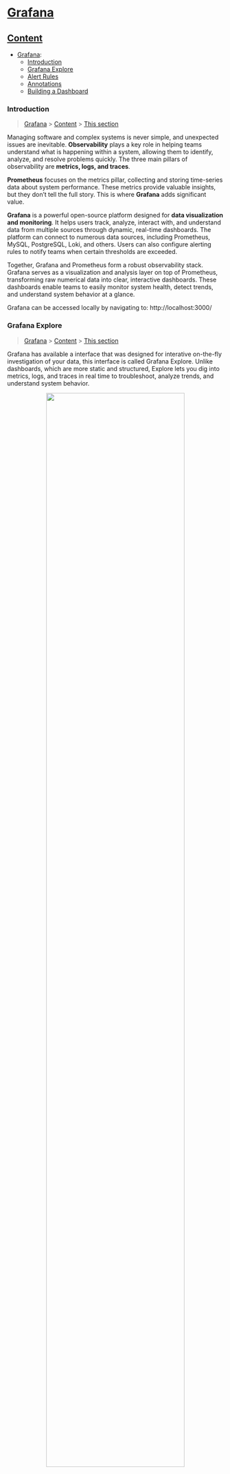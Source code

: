 # [Grafana](#Grafana)

## [Content](#content)

- [Grafana](Grafana.md):
    - [Introduction](#introduction)
    - [Grafana Explore](#explore)
    - [Alert Rules](#alert)
    - [Annotations](#annotations)
    - [Building a Dashboard](#templates)


### Introduction
> [Grafana](#Grafana) > [Content](#content) > [This section](#introduction)

Managing software and complex systems is never simple, and unexpected issues are inevitable. **Observability** plays a key role in helping teams understand what is happening within a system, allowing them to identify, analyze, and resolve problems quickly. The three main pillars of observability are **metrics, logs, and traces**.

**Prometheus** focuses on the metrics pillar, collecting and storing time-series data about system performance. These metrics provide valuable insights, but they don’t tell the full story. This is where **Grafana** adds significant value.

**Grafana** is a powerful open-source platform designed for **data visualization and monitoring**. It helps users track, analyze, interact with, and understand data from multiple sources through dynamic, real-time dashboards. The platform can connect to numerous data sources, including Prometheus, MySQL, PostgreSQL, Loki, and others. Users can also configure alerting rules to notify teams when certain thresholds are exceeded.

Together, Grafana and Prometheus form a robust observability stack. Grafana serves as a visualization and analysis layer on top of Prometheus, transforming raw numerical data into clear, interactive dashboards. These dashboards enable teams to easily monitor system health, detect trends, and understand system behavior at a glance.

Grafana can be accessed locally by navigating to: http://localhost:3000/


### Grafana Explore
> [Grafana](#Grafana) > [Content](#content) > [This section](#explore)

Grafana has available a interface that was designed for interative on-the-fly investigation of your data, this interface is called Grafana Explore. Unlike dashboards, which are more static and structured, Explore lets you dig into metrics, logs, and traces in real time to troubleshoot, analyze trends, and understand system behavior.

<p align="center">
<img width="80%"  alt="" src="https://github.com/user-attachments/assets/80854f79-9502-481d-9d61-eadc029b6888" />
</p>

This interface allows you to choose the database you want to analyze. By selecting the metric and the label, Grafana Explore automatically generates the query code. Once executed, you can analyze the results.

<p align="center">
<img width="80%"  alt="" src="https://github.com/user-attachments/assets/e06e6055-572e-4abf-8b63-547330ab9108" />
</p>

Watch this video for a more in-depth presentation of Grafana Explore and the official website:
-> https://www.youtube.com/watch?v=1q3YzX2DDM4&t=334s

-> https://grafana.com/docs/grafana/latest/explore/get-started-with-explore/

### Alert Rules
> [Grafana](#Grafana) > [Content](#content) > [This section](#alerts)

An alert rule defines the conditions under which specific metrics are monitored and alerts are triggered.
An alert rule typically includes:

* **Queries and expressions** that tell Grafana which data to analyze.
* **A condition** that specifies what must happen for the alert to trigger.
* **An evaluation interval** that determines how often the rule is checked.
* **Actions and notifications** that define what happens when the alert is triggered — for example, sending an email.


Grafana supports two types of alert rules, Grafana-managed alert rules and Data source-managed alert rules. 

| **Feature**                             | **Grafana-managed alert rules**   | **Data source-managed alert rules**                               |
| --------------------------------------- | ----------------------------------------------- | ----------------------------------------------------------------- |
| **Where alerts are created**            | In Grafana                                      | In the data source (e.g., Prometheus, Loki, Mimir)                |
| **Where alerts are stored**             | Grafana database                                | Data source configuration                                         |
| **Who evaluates the alert**             | Grafana                                         | The data source itself                                            |
| **Supported data sources**              | Any (Prometheus, Loki, InfluxDB, etc.)          | Mainly Prometheus-based sources                                   |
| **Integration with Grafana dashboards** | Full integration                                | Limited integration                                               |
| **Flexibility and features**            | High — advanced configuration and notifications | Basic — depends on the data source capabilities                   |
| **Best use case**                       | Centralized and unified alert management        | When you already manage alerts inside Prometheus or similar tools |

Grafana recommends using Grafana-managed alert rules, as they are more flexible and fully integrated. Data source-managed alert rules depend on the data source and offer limited integration. Both types of alert rules can be configured in Grafana under the Alerts & IRM tab:

<p align="center">
<img width="80%"  alt="" alt="image" src="https://github.com/user-attachments/assets/f7702366-7555-40d4-be9c-da9672ca27e1" />
</p>

For more information about alert rules, check the official website: https://grafana.com/docs/grafana/latest/alerting/alerting-rules/

#### How to create a Grafana-managed alert rule

The first step to create a grafana-managed alert rule is to create a contact point. A contact point is a configured destination for alerts, it defines where and how notifications are sent when an alert triggers. Each contact point specifies the communication channel (such as email, Slack, Telegram, webhook, etc.), its settings, and message templates. It works together with alert rules (which define alert conditions) and notification policies (which route alerts to specific contact points), forming the core of Grafana’s alerting system.

In the left menu in grafana we have a tab to create the contact point. In this case, we use Webhook.site to get a unique URL that we can use for this test.

<p align="center">
<img width="80%" alt="" src="https://github.com/user-attachments/assets/bb2aab05-956d-4eb1-815f-6bf83c824565" />
</p>

The next step is to set up an alert rule. To do this, we go to the Alert rules tab, define the query and alert condition, choose a folder to store the rule, and select the contact point for notifications. We can also add a summary and description. In this example, an alert rule for CPU utilization was created.


<p align="center">
<img width="80%" alt="" src="https://github.com/user-attachments/assets/73cb8869-b10f-4ad3-8274-69b3fa20c2fe" />
</p>

With both the contact point and the alert rule configured, we will start receiving alert notifications through a public webhook. This setup allows us to monitor when an alert is triggered and when the issue has been resolved, providing a complete view of the alert lifecycle.

<p align="center">
<img width="80%"  alt="image" src="https://github.com/user-attachments/assets/b58218d1-908b-4605-b645-740aa67b3e84" />
</p>

For a more detailed tutorial, check out: 
https://grafana.com/tutorials/alerting-get-started/
https://grafana.com/tutorials/alerting-get-started/#set-evaluation-behavior

To make the alert easier to read, we can create a template. In this example, I’ll use a Flask webhook to receive the notification as a test, but a similar approach could also be applied to email notifications. 

Using a template like this allows for a more consistent and readable alert format:

```
{{ len .Alerts }} alert(s)

{{ range .Alerts }}
Summary: {{ .Annotations.summary }}
Status: {{ .Status }}
Description: {{ .Annotations.description }}

{{ end }}
```
<p align="center">
<img width="80%" alt="image" src="https://github.com/user-attachments/assets/f345d29b-fcf3-48e0-a26d-b26d1b30b179" />
</p>

Note that to be possible to extract the message sent by Grafana, it was necessary to develop the **`webhook_server.py`** file. Grafana sends alerts in raw JSON format through a Webhook, which by itself does not display the information in a readable or structured way. The script serves as a bridge between Grafana and the user, converting the JSON alert data into meaningful and readable information.

The Python file, built using Flask, acts as a lightweight web server that listens for these alerts via HTTP POST requests. When an alert is received, the script extracts the relevant data — such as labels, values, and descriptions — and replaces the dynamic variables in the alert template (for example, `{{ index $labels "instance" }}`) with their actual values. It then formats and prints a clear, human-readable message to the console.


### Annotations
> [Grafana](#Grafana) > [Content](#content) > [This section](#annotations)

Annotations allow you to mark specific points on a graph or visualization with rich events, making it easier to correlate data when something goes wrong. They appear as vertical lines or icons on graph panels. Hovering over an annotation shows the event description, tags, and can even include links to external systems for more details. Annotations can be created directly in the panel, automatically through the HTTP API, or by configuring annotation queries in the dashboard settings.

For more information about annotations, check the official website: https://grafana.com/docs/grafana/latest/dashboards/build-dashboards/annotate-visualizations/

### Building a Dashboard
> [Grafana](#Grafana) > [Content](#content) > [This section](#templates)

Grafana provides a wide range of dashboard templates that can be downloaded and imported for free into any Grafana instance:

https://grafana.com/grafana/dashboards/?plcmt=oss-nav

These templates have been developed by the community and industry experts for various software systems and monitoring tools, such as Prometheus, Elasticsearch, Kubernetes, Docker, MySQL, among others. Each template comes pre-configured with the most relevant metrics for each monitored software, offering a clear and immediate overview of system performance, resource usage, and key operational indicators. In addition, the dashboards include ready-to-use visualizations that help users quickly interpret data and identify potential issues. These templates are also highly customizable, allowing users to adapt them according to their specific needs or infrastructure — panels can be modified, new metrics added, and visual styles adjusted. As a result, Grafana templates not only provide an efficient starting point for building monitoring dashboards but also help accelerate the deployment of observability solutions and encourage the adoption of monitoring best practices grounded in community expertise and real-world use cases.

To import a template, navigate to the 'New Dashboard' option and upload the corresponding file:

<p align="center">
<img width="80%" alt="" src="https://github.com/user-attachments/assets/fc6079a5-ca88-458e-bc7c-cf1254f8a8fe" />
</p>

It is also possible to create a dashboard from scratch. For a step-by-step introduction, watch the videos below:

-> https://grafana.com/docs/grafana/latest/dashboards/build-dashboards/create-dashboard/

-> https://grafana.com/docs/grafana/latest/panels-visualizations/visualizations/

-> https://grafana.com/docs/grafana/latest/panels-visualizations/visualizations/







